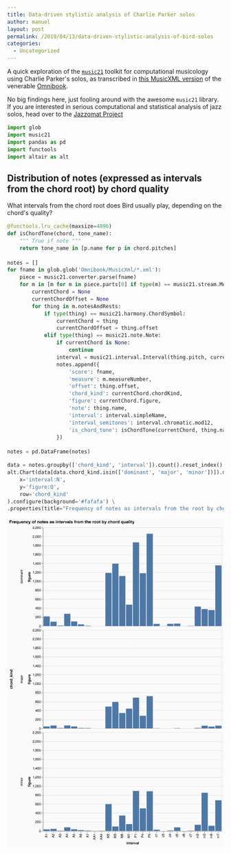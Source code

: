 ```yaml
---
title: Data-driven stylistic analysis of Charlie Parker solos
author: manuel
layout: post
permalink: /2019/04/13/data-driven-stylistic-analysis-of-bird-solos
categories:
  - Uncategorized
---
```


A quick exploration of the [`music21`](http://web.mit.edu/music21) toolkit for computational musicology using Charlie Parker's solos, as transcribed in [this MusicXML version](http://homepages.loria.fr/evincent/omnibook/) of the venerable [Omnibook](https://en.wikipedia.org/wiki/Charlie_Parker_Omnibook).

No big findings here, just fooling around with the awesome `music21` library. If you are interested in serious computational and statistical analysis of jazz solos, head over to the [Jazzomat Project](https://jazzomat.hfm-weimar.de/)


```python
import glob
import music21
import pandas as pd
import functools
import altair as alt
```

## Distribution of notes (expressed as intervals from the chord root) by chord quality

What intervals from the chord root does Bird usually play, depending on the chord's quality?


```python
@functools.lru_cache(maxsize=4096)
def isChordTone(chord, tone_name):
    """ True if note """
    return tone_name in [p.name for p in chord.pitches]

notes = []
for fname in glob.glob('Omnibook/MusicXml/*.xml'):
    piece = music21.converter.parse(fname)
    for m in [m for m in piece.parts[0] if type(m) == music21.stream.Measure]:
        currentChord = None
        currentChordOffset = None
        for thing in m.notesAndRests:
            if type(thing) == music21.harmony.ChordSymbol:
                currentChord = thing
                currentChordOffset = thing.offset
            elif type(thing) == music21.note.Note:
                if currentChord is None:
                    continue
                interval = music21.interval.Interval(thing.pitch, currentChord.root())
                notes.append({
                    'score': fname,
                    'measure': m.measureNumber,
                    'offset': thing.offset,
                    'chord_kind': currentChord.chordKind,
                    'figure': currentChord.figure,
                    'note': thing.name,
                    'interval': interval.simpleName,
                    'interval_semitones': interval.chromatic.mod12,
                    'is_chord_tone': isChordTone(currentChord, thing.name)
                })

notes = pd.DataFrame(notes)

```


```python
data = notes.groupby(['chord_kind', 'interval']).count().reset_index()
alt.Chart(data[data.chord_kind.isin(['dominant', 'major', 'minor'])]).mark_bar().encode(
    x='interval:N',
    y='figure:Q',
    row='chord_kind'
).configure(background='#fafafa') \
.properties(title="Frequency of notes as intervals from the root by chord quality")
```




![png](/wp-content/uploads/2019/04/note-distribution.png)


